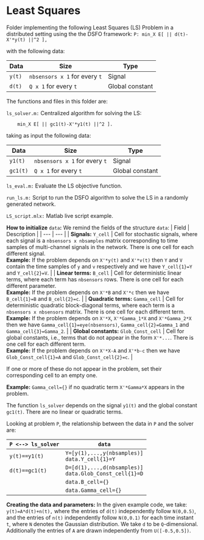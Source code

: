 # Least Squares
 
Folder implementing the following Least Squares (LS) Problem in a distributed setting using the the DSFO framework:
``
P: min_X E[ || d(t)-X'*y(t) ||^2 ],
``

with the following data:

|Data|Size|Type|
| --- | --- | --- |
| `y(t)` | `nbsensors x 1` for every `t` | Signal |
| `d(t)` | `Q x 1` for every `t` | Global constant |


The functions and files in this folder are:

`ls_solver.m:` Centralized algorithm for solving the LS:

        min_X E[ || gc1(t)-X'*y1(t) ||^2 ].

taking as input the following data:

|Data|Size|Type|
| --- | --- | --- |
| `y1(t)` | `nbsensors x 1` for every `t` | Signal |
| `gc1(t)` | `Q x 1` for every `t` | Global constant |


`ls_eval.m:`  Evaluate the LS objective function.

`run_ls.m:` Script to run the DSFO algorithm to solve the LS in a randomly generated network.

`LS_script.mlx:` Matlab live script example.

**How to initialize** `data`**:** We remind the fields of the structure `data`:
| Field | Description |
 | --- | --- |
 | **Signals:** `Y_cell` | Cell for stochastic signals, where each signal is a `nbsensors x nbsamples` matrix corresponding to time samples of multi-channel signals in the network. There is one cell for each different signal. <br /> **Example:** If the problem depends on `X'*y(t)` and `X'*v(t)` then `Y` and `V` contain the time samples of `y` and `v` respectively and we have `Y_cell{1}=Y` and `Y_cell{2}=V`. |
| **Linear terms:** `B_cell` | Cell for deterministic linear terms, where each term has `nbsensors` rows. There is one cell for each different parameter. <br />**Example:** If the problem depends on `X'*B` and `X'*c` then we have `B_cell{1}=B` and `B_cell{2}=c`. |
| **Quadratic terms:** `Gamma_cell` | Cell for deterministic quadratic block-diagonal terms, where each term is a `nbsensors x nbsensors` matrix. There is one cell for each different term. <br />**Example:** If the problem depends on `X'*X`, `X'*Gamma_1*X` and `X'*Gamma_2*X` then we have `Gamma_cell{1}=eye(nbsensors)`, `Gamma_cell{2}=Gamma_1` and `Gamma_cell{3}=Gamma_2`. |
| **Global constants:** `Glob_Const_cell` | Cell for global constants, i.e., terms that do not appear in the form `X'*...`. There is one cell for each different term. <br />**Example:** If the problem depends on `X'*X-A` and `X'*b-c` then we have `Glob_Const_cell{1}=A` and `Glob_Const_cell{2}=c`. |

If one or more of these do not appear in the problem, set their corresponding cell to an empty one.

**Example:** `Gamma_cell={}` if no quadratic term `X'*Gamma*X` appears in the problem.

The function `ls_solver` depends on the signal `y1(t)` and the global constant `gc1(t)`. There are no linear or quadratic terms.

Looking at problem `P`, the relationship between the data in `P` and the solver are:

|`P <--> ls_solver`| `data` |
| --- | --- |
| `y(t)==y1(t)` | `Y=[y(1),...,y(nbsamples)]`<br />`data.Y_cell{1}=Y` |
| `d(t)==gc1(t)`| `D=[d(1),...,d(nbsamples)]`<br />`data.Glob_Const_cell{1}=D`|
| | `data.B_cell={}` |
| | `data.Gamma_cell={}` |

**Creating the data and parameters:** In the given example code, we take:
``
y(t)=A*d(t)+n(t),
``
where the entries of `d(t)` independently follow `N(0,0.5)`, and the entries of `n(t)` independently follow `N(0,0.1)` for each time instant `t`, where `N` denotes the Gaussian distribution. We take `d` to be `Q`-dimensional. Additionally the entries of `A` are drawn independently from `U([-0.5,0.5])`.